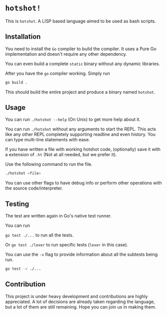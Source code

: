 # `hotshot!`

This is `hotshot`. A LISP based language aimed to be used as bash scripts. 

## Installation

You need to install the `Go` compiler to build the compiler. It uses a Pure Go implementation and doesn't require any other dependency.

You can even build a complete `static` binary without any dynamic libraries.

After you have the `go` compiler working. Simply run

```sh
go build .
```

This should build the entire project and produce a binary named `hotshot`. 


## Usage

You can run `./hotshot --help` (On Unix) to get more help about it.

You can run `./hotshot` without any arguments to start the REPL. This acts like any other REPL completely supporting readline and even history.
You can type multi-line statements with ease.

If you have written a file with working hotshot code, (optionally) save it with a extension of `.ht` (Not at all needed, but we prefer it).

Use the following command to run the file.

```sh
./hotshot <file>
```

You can use other flags to have debug info or perform other operations with the source code/interpreter.

## Testing

The test are written again in Go's native test runner. 

You can run

`go test ./...` to run all the tests.

Or `go test ./lexer` to run specific tests (`lexer` in this case).

You can use the `-v` flag to provide information about all the subtests being run.

```sh
go test -v ./...
```

## Contribution

This project is under heavy development and contributions are highly appreciated.
A lot of decisions are already taken regarding the language, but a lot of them are still remaining.
Hope you can join us in making them.


